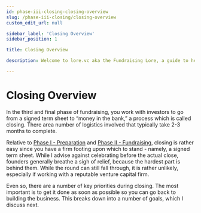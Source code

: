 ```yaml
---
id: phase-iii-closing-closing-overview
slug: /phase-iii-closing/closing-overview
custom_edit_url: null

sidebar_label: 'Closing Overview'
sidebar_position: 1

title: Closing Overview

description: Welcome to lore.vc aka the Fundraising Lore, a guide to help founder CEOs successfully raise early-stage VC financing from Silicon Valley investors

---
```


# Closing Overview

In the third and final phase of fundraising, you work with investors to go from a signed term sheet to “money in the bank,” a process which is called closing. There area number of logistics involved that typically take 2-3 months to complete.

Relative to [Phase I - Preparation](/phase-i-preparation/about-preparation) and [Phase II - Fundraising](/phase-ii-fundraising/tbd), closing is rather easy since you have a firm footing upon which to stand - namely, a signed term sheet. While I advise against celebrating before the actual close, founders generally breathe a sigh of relief, because the hardest part is behind them. While the round can still fall through, it is rather unlikely, especially if working with a reputable venture capital firm. 

Even so, there are a number of key priorities during closing. The most important is to get it done as soon as possible so you can go back to building the business. This breaks down into a number of goals, which I discuss next.